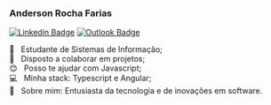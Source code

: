 ### Anderson Rocha Farias

[![Linkedin Badge](https://img.shields.io/badge/-Linkedin-blue?style=flat-square&logo=Linkedin&logoColor=white&link=https://www.linkedin.com/in/andersonrochafarias)](https://www.linkedin.com/in/andersonrochafarias)
[![Outlook Badge](https://img.shields.io/badge/-ander_rochafarias@live.com-blue?style=flat-square&logo=Outlook&logoColor=white&link=mailto:ander_rochafarias@live.com)](mailto:ander_rochafarias@live.com)

:book:  &nbsp; Estudante de Sistemas de Informação;
 <br/> :purple_heart: &nbsp; Disposto a colaborar em projetos;
 <br/> :blush: &nbsp; Posso te ajudar com Javascript;
 <br/> :computer: &nbsp; Minha stack: Typescript e Angular;
 <br/> 💬  &nbsp; Sobre mim: Entusiasta da tecnologia e de inovações em software.
